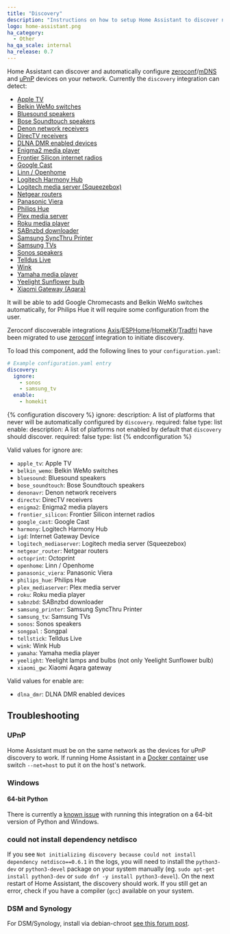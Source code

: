 ```yaml
---
title: "Discovery"
description: "Instructions on how to setup Home Assistant to discover new devices."
logo: home-assistant.png
ha_category:
  - Other
ha_qa_scale: internal
ha_release: 0.7
---
```


Home Assistant can discover and automatically configure [zeroconf](https://en.wikipedia.org/wiki/Zero-configuration_networking)/[mDNS](https://en.wikipedia.org/wiki/Multicast_DNS) and [uPnP](https://en.wikipedia.org/wiki/Universal_Plug_and_Play) devices on your network. Currently the `discovery` integration can detect:

 * [Apple TV](/components/apple_tv/)
 * [Belkin WeMo switches](/components/wemo/)
 * [Bluesound speakers](/components/bluesound/)
 * [Bose Soundtouch speakers](/components/soundtouch/)
 * [Denon network receivers](/components/denonavr/)
 * [DirecTV receivers](/components/directv/)
 * [DLNA DMR enabled devices](/components/dlna_dmr/)
 * [Enigma2 media player](/components/enigma2/)
 * [Frontier Silicon internet radios](/components/frontier_silicon/)
 * [Google Cast](/components/cast/)
 * [Linn / Openhome](/components/openhome/)
 * [Logitech Harmony Hub](/components/harmony/)
 * [Logitech media server (Squeezebox)](/components/squeezebox/)
 * [Netgear routers](/components/netgear/)
 * [Panasonic Viera](/components/panasonic_viera/)
 * [Philips Hue](/components/hue/)
 * [Plex media server](/components/plex/)
 * [Roku media player](/components/roku/)
 * [SABnzbd downloader](/components/sabnzbd/)
 * [Samsung SyncThru Printer](/components/syncthru/)
 * [Samsung TVs](/components/samsungtv/)
 * [Sonos speakers](/components/sonos/)
 * [Telldus Live](/components/tellduslive/)
 * [Wink](/components/wink/)
 * [Yamaha media player](/components/yamaha/)
 * [Yeelight Sunflower bulb](/components/yeelightsunflower/)
 * [Xiaomi Gateway (Aqara)](/components/xiaomi_aqara/)

It will be able to add Google Chromecasts and Belkin WeMo switches automatically,
for Philips Hue it will require some configuration from the user.

<div class='note'>

Zeroconf discoverable integrations [Axis](/components/axis/)/[ESPHome](/components/esphome/)/[HomeKit](/components/homekit_controller/)/[Tradfri](/components/tradfri/) have been migrated to use [zeroconf](/components/zeroconf) integration to initiate discovery.

</div>

To load this component, add the following lines to your `configuration.yaml`:

```yaml
# Example configuration.yaml entry
discovery:
  ignore:
    - sonos
    - samsung_tv
  enable:
    - homekit
```

{% configuration discovery %}
ignore:
  description: A list of platforms that never will be automatically configured by `discovery`.
  required: false
  type: list
enable:
  description: A list of platforms not enabled by default that `discovery` should discover.
  required: false
  type: list
{% endconfiguration %}

Valid values for ignore are:

 * `apple_tv`: Apple TV
 * `belkin_wemo`: Belkin WeMo switches
 * `bluesound`: Bluesound speakers
 * `bose_soundtouch`: Bose Soundtouch speakers
 * `denonavr`: Denon network receivers
 * `directv`: DirecTV receivers
 * `enigma2`: Enigma2 media players
 * `frontier_silicon`: Frontier Silicon internet radios
 * `google_cast`: Google Cast
 * `harmony`: Logitech Harmony Hub
 * `igd`: Internet Gateway Device
 * `logitech_mediaserver`: Logitech media server (Squeezebox)
 * `netgear_router`: Netgear routers
 * `octoprint`: Octoprint
 * `openhome`: Linn / Openhome
 * `panasonic_viera`: Panasonic Viera
 * `philips_hue`: Philips Hue
 * `plex_mediaserver`: Plex media server
 * `roku`: Roku media player
 * `sabnzbd`: SABnzbd downloader
 * `samsung_printer`: Samsung SyncThru Printer
 * `samsung_tv`: Samsung TVs
 * `sonos`: Sonos speakers
 * `songpal` : Songpal
 * `tellstick`: Telldus Live
 * `wink`: Wink Hub
 * `yamaha`: Yamaha media player
 * `yeelight`: Yeelight lamps and bulbs (not only Yeelight Sunflower bulb)
 * `xiaomi_gw`: Xiaomi Aqara gateway

Valid values for enable are:

 * `dlna_dmr`: DLNA DMR enabled devices

## Troubleshooting

### UPnP

Home Assistant must be on the same network as the devices for uPnP discovery to work.
If running Home Assistant in a [Docker container](/docs/installation/docker/) use switch `--net=host` to put it on the host's network.

### Windows

#### 64-bit Python
There is currently a <a href='https://bitbucket.org/al45tair/netifaces/issues/17/dll-fails-to-load-windows-81-64bit'>known issue</a> with running this integration on a 64-bit version of Python and Windows.

### could not install dependency netdisco

If you see `Not initializing discovery because could not install dependency netdisco==0.6.1` in the logs, you will need to install the `python3-dev` or `python3-devel` package on your system manually (eg. `sudo apt-get install python3-dev` or `sudo dnf -y install python3-devel`). On the next restart of Home Assistant, the discovery should work. If you still get an error, check if you have a compiler (`gcc`) available on your system.

### DSM and Synology

For DSM/Synology, install via debian-chroot [see this forum post](https://community.home-assistant.io/t/error-starting-home-assistant-on-synology-for-first-time/917/15).
